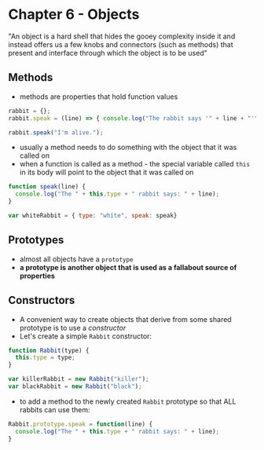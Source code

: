 # Chapter 6 - Objects
"An object is a hard shell that hides the gooey complexity inside it and instead offers us a few knobs and connectors (such as methods) that present and interface through which the object is to be used"

## Methods
* methods are properties that hold function values

```js
rabbit = {};
rabbit.speak = (line) => { console.log("The rabbit says '" + line + "'") };

rabbit.speak("I'm alive.");
```

* usually a method needs to do something with the object that it was called on
* when a function is called as a method - the special variable called `this` in its body will point to the object that it was called on

```js
function speak(line) {
  console.log("The " + this.type + " rabbit says: " + line);
}

var whiteRabbit = { type: "white", speak: speak}
```

## Prototypes
* almost all objects have a `prototype`
* __a prototype is another object that is used as a fallabout source of properties__

## Constructors
* A convenient way to create objects that derive from some shared prototype is to use a *constructor*
* Let's create a simple `Rabbit` constructor:

```js
function Rabbit(type) {
  this.type = type;
}

var killerRabbit = new Rabbit("killer");
var blackRabbit = new Rabbit("black");
```

* to add a method to the newly created `Rabbit` prototype so that ALL rabbits can use them:

```js
Rabbit.prototype.speak = function(line) {
  console.log("The " + this.type + " rabbit says: " + line);
}
```
